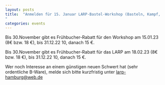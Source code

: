```yaml
---
layout: posts
title:  "Anmelden für 15. Januar LARP-Bastel-Workshop (Basteln, Kampf, Waffenpflege) und 18. Februar LARP – jetzt noch Frühbucher-Rabatt nutzen
"
categories: events
---
```

Bis 30.November gibt es Frühbucher-Rabatt für den Workshop am 15.01.23 (8€ bzw. 18 €), bis 31.12.22 10, danach 15 €.

Bis 30.November gibt es Frühbucher-Rabatt für das LARP am 18.02.23 (8€ bzw. 18 €), bis 31.12.22 10, danach 15 €.

Wer noch Interesse an einem günstigen neuen Schwert hat (sehr ordentliche B-Ware), melde sich bitte kurzfristig unter <larp-hamburg@web.de>

